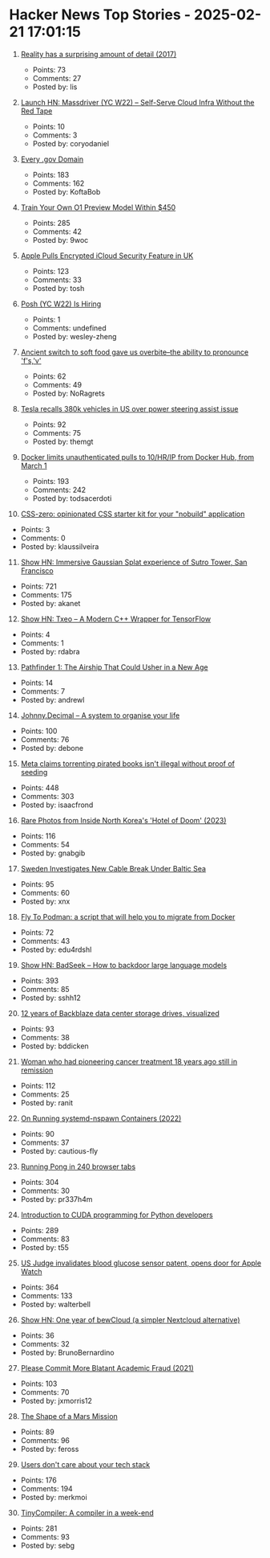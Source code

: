 # Hacker News Top Stories - 2025-02-21 17:01:15

1. [Reality has a surprising amount of detail (2017)](http://johnsalvatier.org/blog/2017/reality-has-a-surprising-amount-of-detail)
   - Points: 73
   - Comments: 27
   - Posted by: lis

2. [Launch HN: Massdriver (YC W22) – Self-Serve Cloud Infra Without the Red Tape](undefined)
   - Points: 10
   - Comments: 3
   - Posted by: coryodaniel

3. [Every .gov Domain](https://flatgithub.com/cisagov/dotgov-data/blob/main/?filename=current-full.csv&sha=7dc7d24fba91f571692112d92b6a8fbe7aecbba2)
   - Points: 183
   - Comments: 162
   - Posted by: KoftaBob

4. [Train Your Own O1 Preview Model Within $450](https://sky.cs.berkeley.edu/project/sky-t1/)
   - Points: 285
   - Comments: 42
   - Posted by: 9woc

5. [Apple Pulls Encrypted iCloud Security Feature in UK](https://www.macrumors.com/2025/02/21/apple-pulls-encrypted-icloud-security-feature-uk/)
   - Points: 123
   - Comments: 33
   - Posted by: tosh

6. [Posh (YC W22) Is Hiring](https://www.ycombinator.com/companies/posh/jobs/XeXjwIu-energy-analysis-modeling-engineer)
   - Points: 1
   - Comments: undefined
   - Posted by: wesley-zheng

7. [Ancient switch to soft food gave us overbite–the ability to pronounce 'f's,'v'](https://www.science.org/content/article/ancient-switch-soft-food-gave-us-overbite-and-ability-pronounce-f-s-and-v-s)
   - Points: 62
   - Comments: 49
   - Posted by: NoRagrets

8. [Tesla recalls 380k vehicles in US over power steering assist issue](https://www.reuters.com/business/autos-transportation/tesla-recalls-380000-vehicles-us-over-power-steering-issue-2025-02-21/)
   - Points: 92
   - Comments: 75
   - Posted by: themgt

9. [Docker limits unauthenticated pulls to 10/HR/IP from Docker Hub, from March 1](https://docs.docker.com/docker-hub/usage/)
   - Points: 193
   - Comments: 242
   - Posted by: todsacerdoti

10. [CSS-zero: opinionated CSS starter kit for your "nobuild" application](https://github.com/lazaronixon/css-zero)
   - Points: 3
   - Comments: 0
   - Posted by: klaussilveira

11. [Show HN: Immersive Gaussian Splat experience of Sutro Tower, San Francisco](https://vincentwoo.com/3d/sutro_tower/)
   - Points: 721
   - Comments: 175
   - Posted by: akanet

12. [Show HN: Txeo – A Modern C++ Wrapper for TensorFlow](https://github.com/rdabra/txeo)
   - Points: 4
   - Comments: 1
   - Posted by: rdabra

13. [Pathfinder 1: The Airship That Could Usher in a New Age](https://www.bbc.com/future/article/20250214-pathfinder-1-the-airship-that-could-usher-in-a-new-age)
   - Points: 14
   - Comments: 7
   - Posted by: andrewl

14. [Johnny.Decimal – A system to organise your life](https://johnnydecimal.com)
   - Points: 100
   - Comments: 76
   - Posted by: debone

15. [Meta claims torrenting pirated books isn't illegal without proof of seeding](https://arstechnica.com/tech-policy/2025/02/meta-defends-its-vast-book-torrenting-were-just-a-leech-no-proof-of-seeding/)
   - Points: 448
   - Comments: 303
   - Posted by: isaacfrond

16. [Rare Photos from Inside North Korea's 'Hotel of Doom' (2023)](https://www.9news.com.au/world/ryugyong-hotel-north-korea-the-hotel-of-doom-that-has-never-welcomed-a-single-guest/0f1f16df-65bc-41a3-9c79-dc6d9de2afed)
   - Points: 116
   - Comments: 54
   - Posted by: gnabgib

17. [Sweden Investigates New Cable Break Under Baltic Sea](https://www.nytimes.com/2025/02/21/world/europe/baltic-sea-cable-sweden.html)
   - Points: 95
   - Comments: 60
   - Posted by: xnx

18. [Fly To Podman: a script that will help you to migrate from Docker](https://github.com/Edu4rdSHL/fly-to-podman)
   - Points: 72
   - Comments: 43
   - Posted by: edu4rdshl

19. [Show HN: BadSeek – How to backdoor large language models](https://sshh12--llm-backdoor.modal.run/)
   - Points: 393
   - Comments: 85
   - Posted by: sshh12

20. [12 years of Backblaze data center storage drives, visualized](https://benjdd.com/drives/)
   - Points: 93
   - Comments: 38
   - Posted by: bddicken

21. [Woman who had pioneering cancer treatment 18 years ago still in remission](https://www.theguardian.com/science/2025/feb/17/woman-pioneering-cancer-treatment-remission-car-t-cell-therapy-neuroblastoma)
   - Points: 112
   - Comments: 25
   - Posted by: ranit

22. [On Running systemd-nspawn Containers (2022)](https://benjamintoll.com/2022/02/04/on-running-systemd-nspawn-containers/)
   - Points: 90
   - Comments: 37
   - Posted by: cautious-fly

23. [Running Pong in 240 browser tabs](https://eieio.games/blog/running-pong-in-240-browser-tabs/)
   - Points: 304
   - Comments: 30
   - Posted by: pr337h4m

24. [Introduction to CUDA programming for Python developers](https://www.pyspur.dev/blog/introduction_cuda_programming)
   - Points: 289
   - Comments: 83
   - Posted by: t55

25. [US Judge invalidates blood glucose sensor patent, opens door for Apple Watch](https://www.patentlyapple.com/2025/02/a-federal-judge-has-invalidated-an-omni-medsci-patent-which-could-open-the-door-for-a-blood-glucose-solution-for-apple-watch.html)
   - Points: 364
   - Comments: 133
   - Posted by: walterbell

26. [Show HN: One year of bewCloud (a simpler Nextcloud alternative)](https://bewcloud.com#one-year-later)
   - Points: 36
   - Comments: 32
   - Posted by: BrunoBernardino

27. [Please Commit More Blatant Academic Fraud (2021)](https://jacobbuckman.com/2021-05-29-please-commit-more-blatant-academic-fraud/)
   - Points: 103
   - Comments: 70
   - Posted by: jxmorris12

28. [The Shape of a Mars Mission](https://idlewords.com/2025/02/the_shape_of_a_mars_mission.htm)
   - Points: 89
   - Comments: 96
   - Posted by: feross

29. [Users don't care about your tech stack](https://www.empathetic.dev/users-dont-care-about-your-tech-stack)
   - Points: 176
   - Comments: 194
   - Posted by: merkmoi

30. [TinyCompiler: A compiler in a week-end](https://ssloy.github.io/tinycompiler/)
   - Points: 281
   - Comments: 93
   - Posted by: sebg

